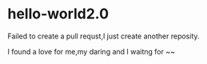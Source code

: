 # hello-world2.0
Failed to create a pull requst,I just create another reposity.

I found a love for me,my daring and I waitng for ~~
